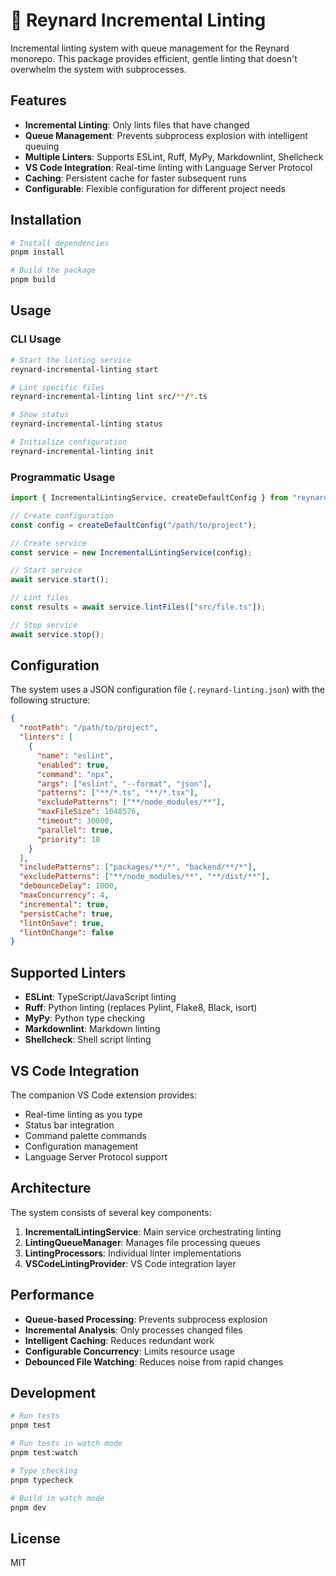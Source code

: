 # 🦊 Reynard Incremental Linting

Incremental linting system with queue management for the Reynard monorepo. This package provides efficient, gentle linting that doesn't overwhelm the system with subprocesses.

## Features

- **Incremental Linting**: Only lints files that have changed
- **Queue Management**: Prevents subprocess explosion with intelligent queuing
- **Multiple Linters**: Supports ESLint, Ruff, MyPy, Markdownlint, Shellcheck
- **VS Code Integration**: Real-time linting with Language Server Protocol
- **Caching**: Persistent cache for faster subsequent runs
- **Configurable**: Flexible configuration for different project needs

## Installation

```bash
# Install dependencies
pnpm install

# Build the package
pnpm build
```

## Usage

### CLI Usage

```bash
# Start the linting service
reynard-incremental-linting start

# Lint specific files
reynard-incremental-linting lint src/**/*.ts

# Show status
reynard-incremental-linting status

# Initialize configuration
reynard-incremental-linting init
```

### Programmatic Usage

```typescript
import { IncrementalLintingService, createDefaultConfig } from "reynard-incremental-linting";

// Create configuration
const config = createDefaultConfig("/path/to/project");

// Create service
const service = new IncrementalLintingService(config);

// Start service
await service.start();

// Lint files
const results = await service.lintFiles(["src/file.ts"]);

// Stop service
await service.stop();
```

## Configuration

The system uses a JSON configuration file (`.reynard-linting.json`) with the following structure:

```json
{
  "rootPath": "/path/to/project",
  "linters": [
    {
      "name": "eslint",
      "enabled": true,
      "command": "npx",
      "args": ["eslint", "--format", "json"],
      "patterns": ["**/*.ts", "**/*.tsx"],
      "excludePatterns": ["**/node_modules/**"],
      "maxFileSize": 1048576,
      "timeout": 30000,
      "parallel": true,
      "priority": 10
    }
  ],
  "includePatterns": ["packages/**/*", "backend/**/*"],
  "excludePatterns": ["**/node_modules/**", "**/dist/**"],
  "debounceDelay": 1000,
  "maxConcurrency": 4,
  "incremental": true,
  "persistCache": true,
  "lintOnSave": true,
  "lintOnChange": false
}
```

## Supported Linters

- **ESLint**: TypeScript/JavaScript linting
- **Ruff**: Python linting (replaces Pylint, Flake8, Black, isort)
- **MyPy**: Python type checking
- **Markdownlint**: Markdown linting
- **Shellcheck**: Shell script linting

## VS Code Integration

The companion VS Code extension provides:

- Real-time linting as you type
- Status bar integration
- Command palette commands
- Configuration management
- Language Server Protocol support

## Architecture

The system consists of several key components:

1. **IncrementalLintingService**: Main service orchestrating linting
2. **LintingQueueManager**: Manages file processing queues
3. **LintingProcessors**: Individual linter implementations
4. **VSCodeLintingProvider**: VS Code integration layer

## Performance

- **Queue-based Processing**: Prevents subprocess explosion
- **Incremental Analysis**: Only processes changed files
- **Intelligent Caching**: Reduces redundant work
- **Configurable Concurrency**: Limits resource usage
- **Debounced File Watching**: Reduces noise from rapid changes

## Development

```bash
# Run tests
pnpm test

# Run tests in watch mode
pnpm test:watch

# Type checking
pnpm typecheck

# Build in watch mode
pnpm dev
```

## License

MIT

